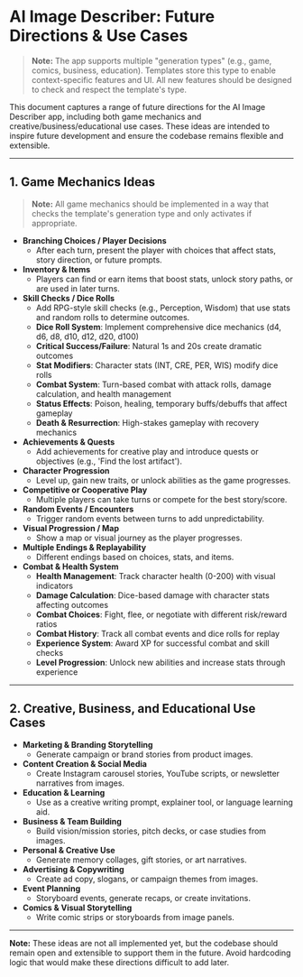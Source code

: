 # AI Image Describer: Future Directions & Use Cases

> **Note:** The app supports multiple "generation types" (e.g., game, comics, business, education). Templates store this type to enable context-specific features and UI. All new features should be designed to check and respect the template's type.

This document captures a range of future directions for the AI Image Describer app, including both game mechanics and creative/business/educational use cases. These ideas are intended to inspire future development and ensure the codebase remains flexible and extensible.

---

## 1. Game Mechanics Ideas

> **Note:** All game mechanics should be implemented in a way that checks the template's generation type and only activates if appropriate.

- **Branching Choices / Player Decisions**
  - After each turn, present the player with choices that affect stats, story direction, or future prompts.
- **Inventory & Items**
  - Players can find or earn items that boost stats, unlock story paths, or are used in later turns.
- **Skill Checks / Dice Rolls**
  - Add RPG-style skill checks (e.g., Perception, Wisdom) that use stats and random rolls to determine outcomes.
  - **Dice Roll System**: Implement comprehensive dice mechanics (d4, d6, d8, d10, d12, d20, d100)
  - **Critical Success/Failure**: Natural 1s and 20s create dramatic outcomes
  - **Stat Modifiers**: Character stats (INT, CRE, PER, WIS) modify dice rolls
  - **Combat System**: Turn-based combat with attack rolls, damage calculation, and health management
  - **Status Effects**: Poison, healing, temporary buffs/debuffs that affect gameplay
  - **Death & Resurrection**: High-stakes gameplay with recovery mechanics
- **Achievements & Quests**
  - Add achievements for creative play and introduce quests or objectives (e.g., 'Find the lost artifact').
- **Character Progression**
  - Level up, gain new traits, or unlock abilities as the game progresses.
- **Competitive or Cooperative Play**
  - Multiple players can take turns or compete for the best story/score.
- **Random Events / Encounters**
  - Trigger random events between turns to add unpredictability.
- **Visual Progression / Map**
  - Show a map or visual journey as the player progresses.
- **Multiple Endings & Replayability**
  - Different endings based on choices, stats, and items.
- **Combat & Health System**
  - **Health Management**: Track character health (0-200) with visual indicators
  - **Damage Calculation**: Dice-based damage with character stats affecting outcomes
  - **Combat Choices**: Fight, flee, or negotiate with different risk/reward ratios
  - **Combat History**: Track all combat events and dice rolls for replay
  - **Experience System**: Award XP for successful combat and skill checks
  - **Level Progression**: Unlock new abilities and increase stats through experience

---

## 2. Creative, Business, and Educational Use Cases

- **Marketing & Branding Storytelling**
  - Generate campaign or brand stories from product images.
- **Content Creation & Social Media**
  - Create Instagram carousel stories, YouTube scripts, or newsletter narratives from images.
- **Education & Learning**
  - Use as a creative writing prompt, explainer tool, or language learning aid.
- **Business & Team Building**
  - Build vision/mission stories, pitch decks, or case studies from images.
- **Personal & Creative Use**
  - Generate memory collages, gift stories, or art narratives.
- **Advertising & Copywriting**
  - Create ad copy, slogans, or campaign themes from images.
- **Event Planning**
  - Storyboard events, generate recaps, or create invitations.
- **Comics & Visual Storytelling**
  - Write comic strips or storyboards from image panels.

---

**Note:**
These ideas are not all implemented yet, but the codebase should remain open and extensible to support them in the future. Avoid hardcoding logic that would make these directions difficult to add later. 